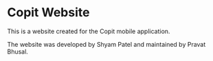 # Copit Website
This is a website created for the Copit mobile application.

The website was developed by Shyam Patel and maintained by Pravat Bhusal.
